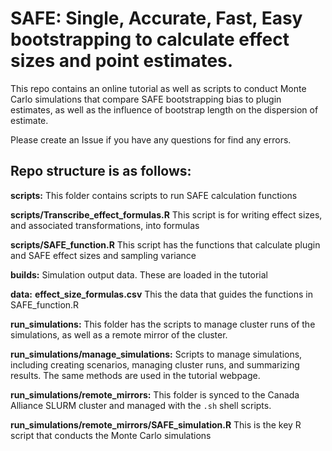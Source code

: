 # SAFE: Single, Accurate, Fast, Easy bootstrapping to calculate effect sizes and point estimates.

This repo contains an online tutorial as well as scripts to conduct Monte Carlo simulations that compare SAFE bootstrapping bias to plugin estimates, as well as the influence of bootstrap length on the dispersion of estimate.

Please create an Issue if you have any questions for find any errors.

## Repo structure is as follows:

**scripts:** This folder contains scripts to run SAFE calculation functions

**scripts/Transcribe_effect_formulas.R** This script is for writing effect sizes, and associated transformations, into formulas

**scripts/SAFE_function.R** This script has the functions that calculate plugin and SAFE effect sizes and sampling variance

**builds:** Simulation output data. These are loaded in the tutorial

**data:** 
**effect_size_formulas.csv** This the data that guides the functions in SAFE_function.R

**run_simulations:** This folder has the scripts to manage cluster runs of the simulations, as well as a remote mirror of the cluster.

**run_simulations/manage_simulations:** Scripts to manage simulations, including creating scenarios, managing cluster runs, and summarizing results. The same methods are used in the tutorial webpage.

**run_simulations/remote_mirrors:** This folder is synced to the Canada Alliance SLURM cluster and managed with the `.sh` shell scripts.

**run_simulations/remote_mirrors/SAFE_simulation.R**  This is the key R script that conducts the Monte Carlo simulations
                                      
